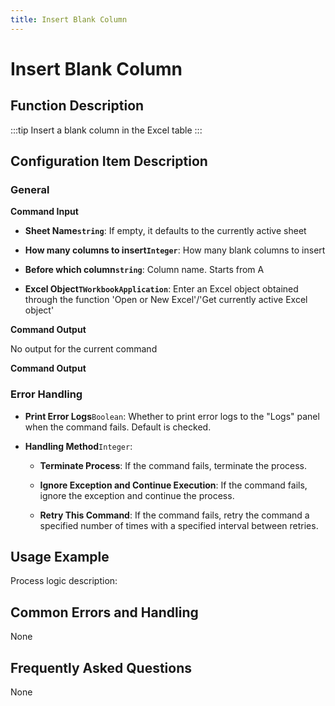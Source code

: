 ```yaml
---
title: Insert Blank Column
---
```


# Insert Blank Column

## Function Description

:::tip 
Insert a blank column in the Excel table
:::

## Configuration Item Description

### General

**Command Input**

- **Sheet Name`string`**: If empty, it defaults to the currently active sheet

- **How many columns to insert`Integer`**: How many blank columns to insert

- **Before which column`string`**: Column name. Starts from A

- **Excel Object`TWorkbookApplication`**: Enter an Excel object obtained through the function 'Open or New Excel'/'Get currently active Excel object'


**Command Output**

No output for the current command


**Command Output**

### Error Handling

- **Print Error Logs**`Boolean`: Whether to print error logs to the "Logs" panel when the command fails. Default is checked. 

- **Handling Method**`Integer`:

    - **Terminate Process**: If the command fails, terminate the process.

    - **Ignore Exception and Continue Execution**: If the command fails, ignore the exception and continue the process.

    - **Retry This Command**: If the command fails, retry the command a specified number of times with a specified interval between retries.

## Usage Example

Process logic description:

## Common Errors and Handling

None

## Frequently Asked Questions

None

